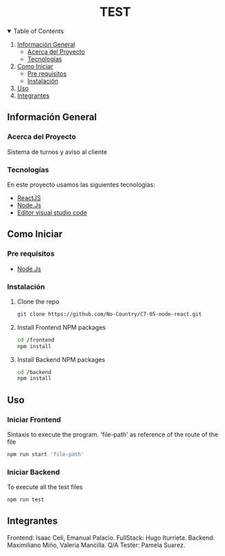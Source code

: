 <h1 align="center">TEST</h1>

<!-- TABLE OF CONTENTS -->
<details open="open">
  <summary>Table of Contents</summary>
  <ol>
    <li>
      <a href="#información-general">Información General</a>
      <ul>
        <li><a href="#acerca-del-proyecto">Acerca del Proyecto</a></li>
        <li><a href="#tecnologías">Tecnologías</a></li>
      </ul>
    </li>
    <li>
      <a href="#como-iniciar">Como Iniciar</a>
      <ul>
        <li><a href="#pre-requisitos">Pre requisitos</a></li>
        <li><a href="#instalación">Instalación</a></li>
      </ul>
    </li>
    <li><a href="#uso">Uso</a></li>
    <li><a href="#integrantes">Integrantes</a></li>
</ol>
</details>


<h2>Información General</h2>
<h3>Acerca del Proyecto</h3>
<p align="justify">
Sistema de turnos y aviso al cliente
</p>

<h3>Tecnologías</h3>

En este proyecto usamos las siguientes tecnologías:
* [ReactJS](https://es.reactjs.org/)
* [Node.Js](https://nodejs.org/es/)
* [Editor visual studio code](https://code.visualstudio.com/)

<h2>Como Iniciar</h2>
<h3>Pre requisitos</h3>

* [Node.Js](https://nodejs.org/es/)

<h3>Instalación</h3>

1. Clone the repo
   ```sh
   git clone https://github.com/No-Country/C7-05-node-react.git
   ```
2. Install Frontend NPM packages
   ```sh
   cd /frontend
   npm install
   ```
3. Install Backend NPM packages
   ```sh
   cd /backend
   npm install
   ```
<h2>Uso</h2>
<h3>Iniciar Frontend</h3>

Sintaxis to execute the program.
'file-path' as reference of the route of the file
   ```sh
   npm run start 'file-path'
   ```
<h3>Iniciar Backend</h3>
 
   <p>To execute all the test files</p>
   
   ```sh
   npm run test 
   ```

   

<h2>Integrantes</h2>
  Frontend: Isaac Celi, Emanual Palacio.
  FullStack: Hugo Iturrieta.
  Backend: Maximiliano Miño, Valeria Mancilla.
  Q/A Tester: Pamela Suarez.
